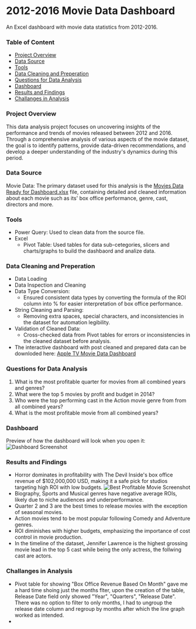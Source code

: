 # 2012-2016 Movie Data Dashboard
An Excel dashboard with movie data statistics from 2012-2016.

### Table of Content
- [Project Overview](#project-overview)
- [Data Source](#data-source)
- [Tools](#tools)
- [Data Cleaning and Preperation](#data-cleaning-and-preperation)
- [Questions for Data Analysis](#questions-for-data-analysis)
- [Dashboard](#dashboard)
- [Results and Findings](#results-and-findings)
- [Challanges in Analysis](#challanges-in-analysis)

### Project Overview
This data analysis project focuses on uncovering insights of the performance and trends of movies released between 2012 and 2016. Through a comprehensive analysis of various aspects of the movie dataset, the goal is to identify patterns, provide data-driven recommendations, and develop a deeper understanding of the industry's dynamics during this period.

### Data Source
Movie Data: The primary dataset used for this analysis is the [Movies Data Ready for Dashboard.xlsx](https://github.com/yarosmi/2012-2016-Movie-Data-Dashboard/blob/226ebc0650518879ad1c8d56cedfdb90dcd04bb4/Movies%20Data%20Ready%20for%20Dashboard.xlsx) file, containing detailed and cleaned information about each movie such as its' box office performance, genre, cast, directors and more.

### Tools
- Power Query: Used to clean data from the source file.
- Excel
  - Pivot Table: Used tables for data sub-cetegories, slicers and charts/graphs to build the dashbaord and analize data.

 ### Data Cleaning and Preperation
 - Data Loading
 - Data Inspection and Cleaning
 - Data Type Conversion:
   - Ensured consistent data types by converting the formula of the ROI column into % for easier interpretation of box office performance.
 - String Cleaning and Parsing:
   - Removing extra spaces, special characters, and inconsistencies in the dataset for automation legibility.
 - Validation of Cleaned Data:
   - Cross-checked data from Pivot tables for errors or inconsistencies in the cleaned dataset before analysis.
 - The interactive dashboard with post cleaned and prepared data can be downloded here: [Apple TV Movie Data Dashboard](https://github.com/yarosmi/2012-2016-Movie-Data-Dashboard/blob/d1667edb9088bd605ec685a49328fbb740514b03/Apple%20TV%20Movie%20Data%20Dashboard%20-%20Yaraslau%20S.xlsx)

### Questions for Data Analysis
1. What is the most profitable quarter for movies from all combined years and genres?
2. What were the top 5 movies by profit and budget in 2014?
3. Who were the top performing cast in the Action movie genre from from all combined years?
4. What is the most profitable movie from all combined years?

### Dashboard
Preview of how the dashboard will look when you open it: ![Dashboard Screenshot](https://github.com/user-attachments/assets/44eedda5-bc6e-452a-b37e-f6279c615b22)

### Results and Findings
- Horror dominates in profitability with The Devil Inside's box office revenue of $102,000,000 USD, making it a safe pick for studios targeting high ROI with low budgets.
  ![Best Profitable Movie Screenshot](https://github.com/user-attachments/assets/18eccef0-6278-4bff-92bd-53a7be5effcc)
- Biography, Sports and Musical genres have negative average ROIs, likely due to niche audiences and underperformance.
- Quarter 2 and 3 are the best times to release movies with the exception of seasonal movies.
- Action movies tend to be most popular following Comedy and Adventure genres.
- ROI diminishes with higher budgets, emphasizing the importance of cost control in movie production.
- In the timeline of the dataset, Jennifer Lawrence is the highest grossing movie lead in the top 5 cast while being the only actress, the follwing cast are actors.

### Challanges in Analysis
- Pivot table for showing "Box Office Revenue Based On Month" gave me a hard time shoing just the months flter, upon the creation of the table, Release Date field only showed "Year", "Quarters", "Release Date". There was no option to filter to only months, I had to ungroup the release date column and regroup by months after which the line graph worked as intended.
- 
